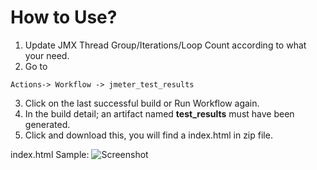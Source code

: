# How to Use?

1. Update JMX Thread Group/Iterations/Loop Count according to what your need. 
2. Go to 
```
Actions-> Workflow -> jmeter_test_results
```
3. Click on the last successful build or Run Workflow again.
4. In the build detail; an artifact named **test_results** must have been generated.
5. Click and download this, you will find a index.html in zip file.

index.html Sample:
![Screenshot](https://github.com/berkaykirmizioglu/weather_jmeter/samples/testresult.png)

